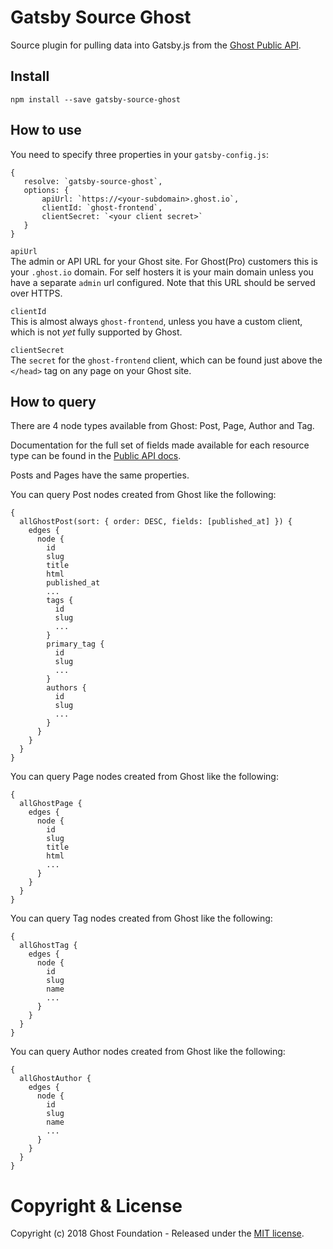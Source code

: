 # Gatsby Source Ghost

Source plugin for pulling data into Gatsby.js from the [Ghost Public API](https://api.ghost.org).

## Install

`npm install --save gatsby-source-ghost`

## How to use

You need to specify three properties in your `gatsby-config.js`:

```
{
   resolve: `gatsby-source-ghost`,
   options: {
       apiUrl: `https://<your-subdomain>.ghost.io`,
       clientId: `ghost-frontend`,
       clientSecret: `<your client secret>`
   }
}
```

`apiUrl`  
 The admin or API URL for your Ghost site. For Ghost(Pro) customers this is your `.ghost.io` domain. For self hosters it is your main domain unless you have a separate `admin` url configured. Note that this URL should be served over HTTPS.
 
`clientId`  
This is almost always `ghost-frontend`, unless you have a custom client, which is not _yet_ fully supported by Ghost.

`clientSecret`  
The `secret` for the `ghost-frontend` client, which can be found just above the `</head>` tag on any page on your Ghost site.


## How to query

There are 4 node types available from Ghost: Post, Page, Author and Tag.
                       
Documentation for the full set of fields made available for each resource type can be found in the [Public API docs](https://api.ghost.org/docs/post).
 
Posts and Pages have the same properties.

You can query Post nodes created from Ghost like the following:

```
{
  allGhostPost(sort: { order: DESC, fields: [published_at] }) {
    edges {
      node {
        id
        slug
        title
        html
        published_at
        ...
        tags {
          id
          slug
          ...
        }
        primary_tag {
          id
          slug
          ...
        }
        authors {
          id
          slug
          ...
        }       
      }
    }
  }
}
```

You can query Page nodes created from Ghost like the following:

```
{
  allGhostPage {
    edges {
      node {
        id
        slug
        title
        html
        ...
      }
    }
  }
}
```

You can query Tag nodes created from Ghost like the following:

```
{
  allGhostTag {
    edges {
      node {
        id
        slug
        name
        ...
      }
    }
  }
}
```

You can query Author nodes created from Ghost like the following:

```
{
  allGhostAuthor {
    edges {
      node {
        id
        slug
        name
        ...
      }
    }
  }
}
```



# Copyright & License

Copyright (c) 2018 Ghost Foundation - Released under the [MIT license](LICENSE).
